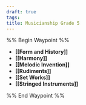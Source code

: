 ```yaml
---
draft: true
tags: 
title: Musicianship Grade 5
---
```

%% Begin Waypoint %%
- **[[Form and History]]**
- **[[Harmony]]**
- **[[Melodic Invention]]**
- **[[Rudiments]]**
- **[[Set Works]]**
- **[[Stringed Instruments]]**

%% End Waypoint %%
